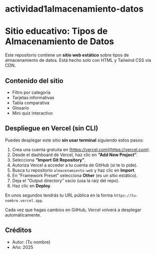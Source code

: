 # actividad1almacenamiento-datos
# Sitio educativo: Tipos de Almacenamiento de Datos

Este repositorio contiene un **sitio web estático** sobre tipos de almacenamiento de datos. Está hecho solo con HTML y Tailwind CSS vía CDN.

## Contenido del sitio

- Filtro por categoría
- Tarjetas informativas
- Tabla comparativa
- Glosario
- Mini quiz interactivo

## Despliegue en Vercel (sin CLI)

Puedes desplegar este sitio **sin usar terminal** siguiendo estos pasos:

1. Crea una cuenta gratuita en [https://vercel.com](https://vercel.com).
2. Desde el dashboard de Vercel, haz clic en **“Add New Project”**.
3. Selecciona **“Import Git Repository”**.
4. Autoriza Vercel a acceder a tu cuenta de GitHub (si te lo pide).
5. Busca tu repositorio `almacenamiento-web` y haz clic en **Import**.
6. En “Framework Preset” selecciona **Other** (es un sitio estático).
7. Deja el “Output directory” vacío (usa la raíz del repo).
8. Haz clic en **Deploy**.

En unos segundos tendrás tu URL pública en la forma `https://tu-nombre.vercel.app`.

Cada vez que hagas cambios en GitHub, Vercel volverá a desplegar automáticamente.

## Créditos

- Autor: (Tu nombre)
- Año: 2025
